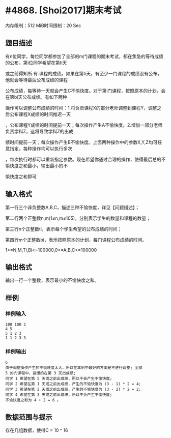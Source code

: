 # #4868. [Shoi2017]期末考试

内存限制：512 MiB时间限制：20 Sec

## 题目描述

有n位同学，每位同学都参加了全部的m门课程的期末考试，都在焦急的等待成绩的公布。第i位同学希望在第ti天

或之前得知所.有.课程的成绩。如果在第ti天，有至少一门课程的成绩没有公布，他就会等待最后公布成绩的课程

公布成绩，每等待一天就会产生C不愉快度。对于第i门课程，按照原本的计划，会在第bi天公布成绩。有如下两种

操作可以调整公布成绩的时间：1.将负责课程X的部分老师调整到课程Y，调整之后公布课程X成绩的时间推迟一天

，公布课程Y成绩的时间提前一天；每次操作产生A不愉快度。2.增加一部分老师负责学科Z，这将导致学科Z的出成

绩时间提前一天；每次操作产生B不愉快度。上面两种操作中的参数X,Y,Z均可任意指定，每种操作均可以执行多次

，每次执行时都可以重新指定参数。现在希望你通过合理的操作，使得最后总的不愉快度之和最小，输出最小的不

愉快度之和即可

## 输入格式

第一行三个非负整数A,B,C，描述三种不愉快度，详见【问题描述】；

第二行两个正整数n,m(1&le;n,m&le;105)，分别表示学生的数量和课程的数量；

第三行n个正整数ti，表示每个学生希望的公布成绩的时间；

第四行m个正整数bi，表示按照原本的计划，每门课程公布成绩的时间。

1<=N,M,Ti,Bi<=100000,0<=A,B,C<=100000

## 输出格式

输出一行一个整数，表示最小的不愉快度之和。

## 样例

### 样例输入

    
    100 100 2
    4 5
    5 1 2 3
    1 1 2 3 3
    

### 样例输出

    
    6
    由于调整操作产生的不愉快度太大，所以在本例中最好的方案是不进行调整; 全部
    5 的门课程中，最慢的在第 3 天出成绩;
    同学 1 希望在第 5 天或之前出成绩，所以不会产生不愉快度;
    同学 2 希望在第 1 天或之前出成绩，产生的不愉快度为 (3 - 1) * 2 = 4;
    同学 3 希望在第 2 天或之前出成绩，产生的不愉快度为 (3 - 2) * 2 = 2;
    同学 4 希望在第 3 天或之前出成绩，所以不会产生不愉快度;
    不愉快度之和为 4 + 2 = 6 。
    

## 数据范围与提示

 存在几组数据，使得C = 10 ^ 16
